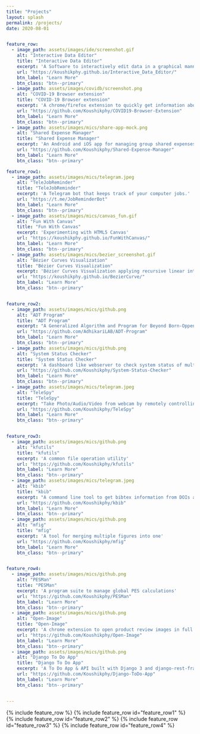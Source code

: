 ```yaml
---
title: "Projects"
layout: splash
permalink: /projects/
date: 2020-08-01


feature_row:
  - image_path: assets/images/ide/screenshot.gif
    alt: "Interactive Data Editor"
    title: "Interactive Data Editor"
    excerpt: 'A Software to interactively edit data in a graphical manner.'
    url: "https://koushikphy.github.io/Interactive_Data_Editor/"
    btn_label: "Learn More"
    btn_class: "btn--primary"
  - image_path: assets/images/covidb/screenshot.png
    alt: "COVID-19 Browser extension"
    title: "COVID-19 Browser extension"
    excerpt: 'A chrome/firefox extension to quickly get information about Coronavirus disease'
    url: "https://github.com/Koushikphy/COVID19-Browser-Extension"
    btn_label: "Learn More"
    btn_class: "btn--primary"
  - image_path: assets/images/mics/share-app-mock.png
    alt: "Shared Expense Manager"
    title: "Shared Expense Manager"
    excerpt: 'An Android and iOS app for managing group shared expenses.'
    url: "https://github.com/Koushikphy/Shared-Expense-Manager"
    btn_label: "Learn More"
    btn_class: "btn--primary"

feature_row1:
  - image_path: assets/images/mics/telegram.jpeg
    alt: "TeleJobReminder"
    title: "TeleJobReminder"
    excerpt: 'A Telegram bot that keeps track of your computer jobs.'
    url: "https://t.me/JobReminderBot"
    btn_label: "Learn More"
    btn_class: "btn--primary"
  - image_path: assets/images/mics/canvas_fun.gif
    alt: "Fun With Canvas"
    title: "Fun With Canvas"
    excerpt: 'Experimenting with HTML5 Canvas'
    url: "https://koushikphy.github.io/FunWithCanvas/"
    btn_label: "Learn More"
    btn_class: "btn--primary"
  - image_path: assets/images/mics/bezier_screenshot.gif
    alt: "Bézier Curves Visualization"
    title: "Bézier Curves Visualization"
    excerpt: 'Bézier Curves Visualization applying recursive linear interpolation'
    url: "https://koushikphy.github.io/BezierCurve/"
    btn_label: "Learn More"
    btn_class: "btn--primary"


feature_row2:
  - image_path: assets/images/mics/github.png
    alt: "ADT Program"
    title: "ADT Program"
    excerpt: "A Generalized Algorithm and Program for Beyond Born-Oppenheimer Equations of 'N' Dimensional Sub-Hilbert Space"
    url: "https://github.com/AdhikariLAB/ADT-Program"
    btn_label: "Learn More"
    btn_class: "btn--primary"
  - image_path: assets/images/mics/github.png
    alt: "System Status Checker"
    title: "System Status Checker"
    excerpt: 'A dashboard like webserver to check system status of multiple PC/Workstation/Cluster in a single place.'
    url: "https://github.com/Koushikphy/System-Status-Checker"
    btn_label: "Learn More"
    btn_class: "btn--primary"
  - image_path: assets/images/mics/telegram.jpeg
    alt: "TeleSpy"
    title: "TeleSpy"
    excerpt: "Take Photo/Audio/Video from webcam by remotely controlling it using a Telegram bot."
    url: "https://github.com/Koushikphy/TeleSpy"
    btn_label: "Learn More"
    btn_class: "btn--primary"


feature_row3:
  - image_path: assets/images/mics/github.png
    alt: "kfutils"
    title: "kfutils"
    excerpt: 'A common file operation utility'
    url: "https://github.com/Koushikphy/kfutils"
    btn_label: "Learn More"
    btn_class: "btn--primary"
  - image_path: assets/images/mics/telegram.jpeg
    alt: "kbib"
    title: "kbib"
    excerpt: "A command line tool to get bibtex information from DOIs and PDFs"
    url: "https://github.com/Koushikphy/kbib"
    btn_label: "Learn More"
    btn_class: "btn--primary"
  - image_path: assets/images/mics/github.png
    alt: "mfig"
    title: "mfig"
    excerpt: 'A tool for merging multiple figures into one'
    url: "https://github.com/Koushikphy/mfig"
    btn_label: "Learn More"
    btn_class: "btn--primary"


feature_row4:
  - image_path: assets/images/mics/github.png
    alt: "PESMan"
    title: "PESMan"
    excerpt: 'A program suite to manage global PES calculations'
    url: "https://github.com/Koushikphy/PESMan"
    btn_label: "Learn More"
    btn_class: "btn--primary"
  - image_path: assets/images/mics/github.png
    alt: "Open-Image"
    title: "Open-Image"
    excerpt: 'A chrome extension to open product review images in full screen'
    url: "https://github.com/Koushikphy/Open-Image"
    btn_label: "Learn More"
    btn_class: "btn--primary"
  - image_path: assets/images/mics/github.png
    alt: "Django To Do App"
    title: "Django To Do App"
    excerpt: 'A To Do App & API built with Django 3 and django-rest-framework'
    url: "https://github.com/Koushikphy/Django-ToDo-App"
    btn_label: "Learn More"
    btn_class: "btn--primary"


---
```


{% include feature_row %}
{% include feature_row  id="feature_row1" %}
{% include feature_row  id="feature_row2" %}
{% include feature_row  id="feature_row3" %}
{% include feature_row  id="feature_row4" %}